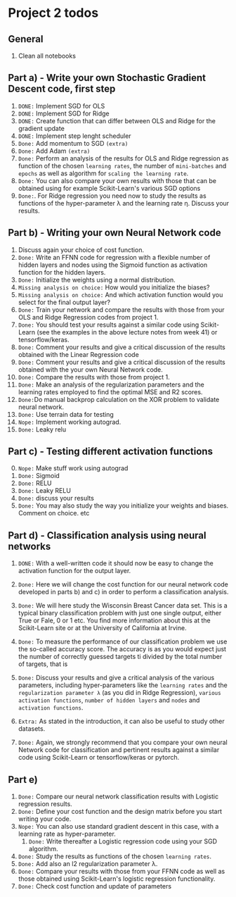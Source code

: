 # Project 2 todos

## General
1. Clean all notebooks 
## Part a) - Write your own Stochastic Gradient Descent code, first step
1. ```DONE:``` Implement SGD for OLS <br>
2. ```DONE:``` Implement SGD for Ridge <br>
3. ```DONE:``` Create function that can differ between OLS and Ridge for the gradient update <br>
4. ```DONE:``` Implement step lenght scheduler <br>
5. ```Done:``` Add momentum to SGD ```(extra)``` <br>
6. ```Done:``` Add Adam ```(extra)``` <br>
7. ```Done:``` Perform an analysis of the results for OLS and Ridge regression as function of the chosen ```learning rates```, the number of ```mini-batches``` and ```epochs``` as well as algorithm for ```scaling the learning rate```. <br> 
8. ```Done:``` You can also compare your own results with those that can be obtained using for example Scikit-Learn's various SGD options <br>
9. ```Done:```. For Ridge regression you need now to study the results as functions of the hyper-parameter λ and the learning rate η. Discuss your results.


## Part b) - Writing your own Neural Network code
1. Discuss again your choice of cost function.
2. ```Done:``` Write an FFNN code for regression with a flexible number of hidden layers and nodes using the Sigmoid function as activation function for the hidden layers. 
3. ```Done:``` Initialize the weights using a normal distribution. 
4. ```Missing analysis on choice:``` How would you initialize the biases? 
5. ```Missing analysis on choice:``` And which activation function would you select for the final output layer?
6. ```Done:``` Train your network and compare the results with those from your OLS and Ridge Regression codes from project 1.
7. ```Done:``` You should test your results against a similar code using Scikit-Learn (see the examples in the above lecture notes from week 41) or tensorflow/keras.
8. ```Done:``` Comment your results and give a critical discussion of the results obtained with the Linear Regression code 
9. ```Done:``` Comment your results and give a critical discussion of the results obtained with the your own Neural Network code.
10. ```Done:``` Compare the results with those from project 1. 
11. ```Done:``` Make an analysis of the regularization parameters and the learning rates employed to find the optimal MSE and R2 scores.
12. ```Done:```Do manual backprop calculation on the XOR problem to validate neural network. 
13. ```Done:``` Use terrain data for testing
14. ```Nope:``` Implement working autograd.
15. ```Done:``` Leaky relu


## Part c) - Testing different activation functions
0. ```Nope:``` Make stuff work using autograd
1. ```Done:``` Sigmoid
2. ```Done:``` RELU
3. ```Done:``` Leaky RELU
4. ```Done:``` discuss your results
5. ```Done:``` You may also study the way you initialize your weights and biases. Comment on choice. etc


## Part d) - Classification analysis using neural networks
1. ```DONE:``` With a well-written code it should now be easy to change the activation function for the output layer.
2. ```Done:``` Here we will change the cost function for our neural network code developed in parts b) and c) in order to perform a classification analysis.
3. ```Done:``` We will here study the Wisconsin Breast Cancer data set. This is a typical binary classification problem with just one single output, either True or Fale, 0 or 1 etc. You find more information about this at the Scikit-Learn site or at the University of California at Irvine.
4. ```Done:``` To measure the performance of our classification problem we use the so-called accuracy score. The accuracy is as you would expect just the number of correctly guessed targets ti divided by the total number of targets, that is 


5. ```Done:``` Discuss your results and give a critical analysis of the various parameters, including hyper-parameters like the ```learning rates``` and the ```regularization parameter λ``` (as you did in Ridge Regression), ```various activation functions```, ```number of hidden layers``` and ```nodes``` and ```activation functions```.

6. ```Extra:``` As stated in the introduction, it can also be useful to study other datasets.

7. ```Done:``` Again, we strongly recommend that you compare your own neural Network code for classification and pertinent results against a similar code using Scikit-Learn or tensorflow/keras or pytorch.



## Part e)
1. ```Done:``` Compare our neural network classification results with Logistic regression results. 
2. ```Done:``` Define your cost function and the design matrix before you start writing your code. 
3. ```Nope:``` You can also use standard gradient descent in this case, with a learning rate as hyper-parameter. 
    1. ```Done:``` Write thereafter a Logistic regression code using your SGD algorithm. 
5. ```Done:``` Study the results as functions of the chosen ```learning rates```. 
6. ```Done:``` Add also an l2 regularization parameter λ. 
7. ```Done:``` Compare your results with those from your FFNN code as well as those obtained using Scikit-Learn's logistic regression functionality.
8. ```Done:``` Check cost function and update of parameters